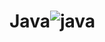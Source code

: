 # Java![java](https://github.com/Pearlgrowth/Java/assets/139564822/fa4061ad-3864-4559-a33b-d34beebaf4b7)
